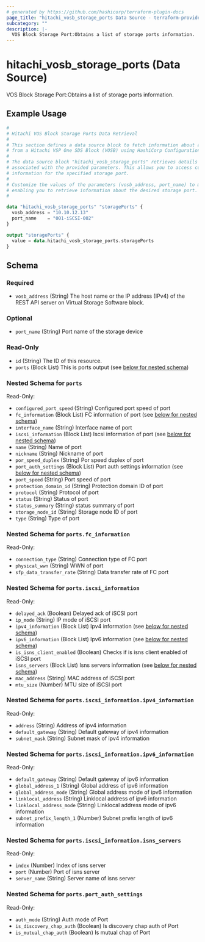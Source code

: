 ```yaml
---
# generated by https://github.com/hashicorp/terraform-plugin-docs
page_title: "hitachi_vosb_storage_ports Data Source - terraform-provider-hitachi"
subcategory: ""
description: |-
  VOS Block Storage Port:Obtains a list of storage ports information.
---
```


# hitachi_vosb_storage_ports (Data Source)

VOS Block Storage Port:Obtains a list of storage ports information.

## Example Usage

```terraform
#
# Hitachi VOS Block Storage Ports Data Retrieval
#
# This section defines a data source block to fetch information about a specific storage port
# from a Hitachi VSP One SDS Block (VOSB) using HashiCorp Configuration Language (HCL).
#
# The data source block "hitachi_vosb_storage_ports" retrieves details about a storage port
# associated with the provided parameters. This allows you to access configuration and property
# information for the specified storage port.
#
# Customize the values of the parameters (vosb_address, port_name) to match your environment,
# enabling you to retrieve information about the desired storage port.
#

data "hitachi_vosb_storage_ports" "storagePorts" {
  vosb_address = "10.10.12.13"
  port_name    = "001-iSCSI-002"
}

output "storagePorts" {
  value = data.hitachi_vosb_storage_ports.storagePorts
}
```

<!-- schema generated by tfplugindocs -->
## Schema

### Required

- `vosb_address` (String) The host name or the IP address (IPv4) of the REST API server on Virtual Storage Software block.

### Optional

- `port_name` (String) Port name of the storage device

### Read-Only

- `id` (String) The ID of this resource.
- `ports` (Block List) This is ports output (see [below for nested schema](#nestedblock--ports))

<a id="nestedblock--ports"></a>
### Nested Schema for `ports`

Read-Only:

- `configured_port_speed` (String) Configured port speed of port
- `fc_information` (Block List) FC information of port (see [below for nested schema](#nestedblock--ports--fc_information))
- `interface_name` (String) Interface name of port
- `iscsi_information` (Block List) Iscsi information of port (see [below for nested schema](#nestedblock--ports--iscsi_information))
- `name` (String) Name of port
- `nickname` (String) Nickname of port
- `por_speed_duplex` (String) Por speed duplex of port
- `port_auth_settings` (Block List) Port auth settings information (see [below for nested schema](#nestedblock--ports--port_auth_settings))
- `port_speed` (String) Port speed of port
- `protection_domain_id` (String) Protection domain ID of port
- `protocol` (String) Protocol of port
- `status` (String) Status of port
- `status_summary` (String) status summary of port
- `storage_node_id` (String) Storage node ID of port
- `type` (String) Type of port

<a id="nestedblock--ports--fc_information"></a>
### Nested Schema for `ports.fc_information`

Read-Only:

- `connection_type` (String) Connection type of FC port
- `physical_wwn` (String) WWN of port
- `sfp_data_transfer_rate` (String) Data transfer rate of FC port


<a id="nestedblock--ports--iscsi_information"></a>
### Nested Schema for `ports.iscsi_information`

Read-Only:

- `delayed_ack` (Boolean) Delayed ack of iSCSI port
- `ip_mode` (String) IP mode of iSCSI port
- `ipv4_information` (Block List) Ipv4 information (see [below for nested schema](#nestedblock--ports--iscsi_information--ipv4_information))
- `ipv6_information` (Block List) Ipv6 information (see [below for nested schema](#nestedblock--ports--iscsi_information--ipv6_information))
- `is_isns_client_enabled` (Boolean) Checks if is isns client enabled of iSCSI port
- `isns_servers` (Block List) Isns servers information (see [below for nested schema](#nestedblock--ports--iscsi_information--isns_servers))
- `mac_address` (String) MAC address of iSCSI port
- `mtu_size` (Number) MTU size of iSCSI port

<a id="nestedblock--ports--iscsi_information--ipv4_information"></a>
### Nested Schema for `ports.iscsi_information.ipv4_information`

Read-Only:

- `address` (String) Address of ipv4 information
- `default_gateway` (String) Default gateway of ipv4 information
- `subnet_mask` (String) Subnet mask of ipv4 information


<a id="nestedblock--ports--iscsi_information--ipv6_information"></a>
### Nested Schema for `ports.iscsi_information.ipv6_information`

Read-Only:

- `default_gateway` (String) Default gateway of ipv6 information
- `global_address_1` (String) Global address of ipv6 information
- `global_address_mode` (String) Global address mode of ipv6 information
- `linklocal_address` (String) Linklocal address of ipv6 information
- `linklocal_address_mode` (String) Linklocal address mode of ipv6 information
- `subnet_prefix_length_1` (Number) Subnet prefix length of ipv6 information


<a id="nestedblock--ports--iscsi_information--isns_servers"></a>
### Nested Schema for `ports.iscsi_information.isns_servers`

Read-Only:

- `index` (Number) Index of isns server
- `port` (Number) Port of isns server
- `server_name` (String) Server name of isns server



<a id="nestedblock--ports--port_auth_settings"></a>
### Nested Schema for `ports.port_auth_settings`

Read-Only:

- `auth_mode` (String) Auth mode of Port
- `is_discovery_chap_auth` (Boolean) Is discovery chap auth of Port
- `is_mutual_chap_auth` (Boolean) Is mutual chap of Port
